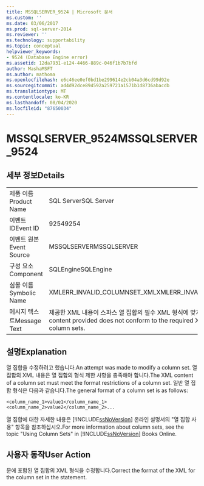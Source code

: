 ```yaml
---
title: MSSQLSERVER_9524 | Microsoft 문서
ms.custom: ''
ms.date: 03/06/2017
ms.prod: sql-server-2014
ms.reviewer: ''
ms.technology: supportability
ms.topic: conceptual
helpviewer_keywords:
- 9524 (Database Engine error)
ms.assetid: 12da7931-e124-4466-889c-046f1b7b7bfd
author: MashaMSFT
ms.author: mathoma
ms.openlocfilehash: e6c46ee0ef0bd1be299614e2cb04a3d6cd99d92e
ms.sourcegitcommit: ad4d92dce894592a259721a1571b1d8736abacdb
ms.translationtype: MT
ms.contentlocale: ko-KR
ms.lasthandoff: 08/04/2020
ms.locfileid: "87650034"
---
```

# <a name="mssqlserver_9524"></a><span data-ttu-id="d7510-102">MSSQLSERVER_9524</span><span class="sxs-lookup"><span data-stu-id="d7510-102">MSSQLSERVER_9524</span></span>
    
## <a name="details"></a><span data-ttu-id="d7510-103">세부 정보</span><span class="sxs-lookup"><span data-stu-id="d7510-103">Details</span></span>  
  
|||  
|-|-|  
|<span data-ttu-id="d7510-104">제품 이름</span><span class="sxs-lookup"><span data-stu-id="d7510-104">Product Name</span></span>|<span data-ttu-id="d7510-105">SQL Server</span><span class="sxs-lookup"><span data-stu-id="d7510-105">SQL Server</span></span>|  
|<span data-ttu-id="d7510-106">이벤트 ID</span><span class="sxs-lookup"><span data-stu-id="d7510-106">Event ID</span></span>|<span data-ttu-id="d7510-107">9254</span><span class="sxs-lookup"><span data-stu-id="d7510-107">9254</span></span>|  
|<span data-ttu-id="d7510-108">이벤트 원본</span><span class="sxs-lookup"><span data-stu-id="d7510-108">Event Source</span></span>|<span data-ttu-id="d7510-109">MSSQLSERVER</span><span class="sxs-lookup"><span data-stu-id="d7510-109">MSSQLSERVER</span></span>|  
|<span data-ttu-id="d7510-110">구성 요소</span><span class="sxs-lookup"><span data-stu-id="d7510-110">Component</span></span>|<span data-ttu-id="d7510-111">SQLEngine</span><span class="sxs-lookup"><span data-stu-id="d7510-111">SQLEngine</span></span>|  
|<span data-ttu-id="d7510-112">심볼 이름</span><span class="sxs-lookup"><span data-stu-id="d7510-112">Symbolic Name</span></span>|<span data-ttu-id="d7510-113">XMLERR_INVALID_COLUMNSET_XML</span><span class="sxs-lookup"><span data-stu-id="d7510-113">XMLERR_INVALID_COLUMNSET_XML</span></span>|  
|<span data-ttu-id="d7510-114">메시지 텍스트</span><span class="sxs-lookup"><span data-stu-id="d7510-114">Message Text</span></span>|<span data-ttu-id="d7510-115">제공한 XML 내용이 스파스 열 집합의 필수 XML 형식에 맞지 않습니다.</span><span class="sxs-lookup"><span data-stu-id="d7510-115">The XML content provided does not conform to the required XML format for sparse column sets.</span></span>|  
  
## <a name="explanation"></a><span data-ttu-id="d7510-116">설명</span><span class="sxs-lookup"><span data-stu-id="d7510-116">Explanation</span></span>  
 <span data-ttu-id="d7510-117">열 집합을 수정하려고 했습니다.</span><span class="sxs-lookup"><span data-stu-id="d7510-117">An attempt was made to modify a column set.</span></span> <span data-ttu-id="d7510-118">열 집합의 XML 내용은 열 집합의 형식 제한 사항을 충족해야 합니다.</span><span class="sxs-lookup"><span data-stu-id="d7510-118">The XML content of a column set must meet the format restrictions of a column set.</span></span> <span data-ttu-id="d7510-119">일반 열 집합 형식은 다음과 같습니다.</span><span class="sxs-lookup"><span data-stu-id="d7510-119">The general format of a column set is as follows:</span></span>  
  
 `<column_name_1>value1</column_name_1><column_name_2>value2</column_name_2>...`  
  
 <span data-ttu-id="d7510-120">열 집합에 대한 자세한 내용은 [!INCLUDE[ssNoVersion](../../includes/ssnoversion-md.md)] 온라인 설명서의 "열 집합 사용" 항목을 참조하십시오.</span><span class="sxs-lookup"><span data-stu-id="d7510-120">For more information about column sets, see the topic "Using Column Sets" in [!INCLUDE[ssNoVersion](../../includes/ssnoversion-md.md)] Books Online.</span></span>  
  
## <a name="user-action"></a><span data-ttu-id="d7510-121">사용자 동작</span><span class="sxs-lookup"><span data-stu-id="d7510-121">User Action</span></span>  
 <span data-ttu-id="d7510-122">문에 포함된 열 집합의 XML 형식을 수정합니다.</span><span class="sxs-lookup"><span data-stu-id="d7510-122">Correct the format of the XML for the column set in the statement.</span></span>  
  
  
